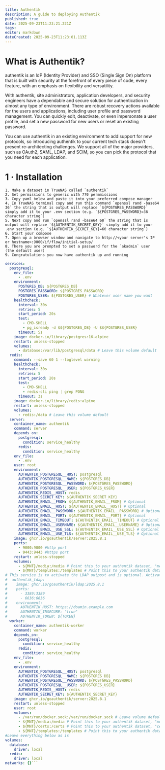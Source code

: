 ```yaml
---
title: Authentik
description: A guide to deploying Authentik
published: true
date: 2025-09-23T11:23:21.221Z
tags: 
editor: markdown
dateCreated: 2025-09-23T11:23:01.113Z
---
```


# What is Authentik?

authentik is an IdP (Identity Provider) and SSO (Single Sign On) platform that is built with security at the forefront of every piece of code, every feature, with an emphasis on flexibility and versatility.

With authentik, site administrators, application developers, and security engineers have a dependable and secure solution for authentication in almost any type of environment. There are robust recovery actions available for the users and applications, including user profile and password management. You can quickly edit, deactivate, or even impersonate a user profile, and set a new password for new users or reset an existing password.

You can use authentik in an existing environment to add support for new protocols, so introducing authentik to your current tech stack doesn't present re-architecting challenges. We support all of the major providers, such as OAuth2, SAML, LDAP, and SCIM, so you can pick the protocol that you need for each application.

# 1 · Installation
    1. Make a dataset in TrueNAS called `authentik`
    2. Set permissions to generic with 770 permmissions
    3. Copy yaml below and paste it into your preferred compose manager
    4. In TrueNAS terminal copy and run this command `openssl rand -base64 36` the string that is output will replace `${POSTGRES_PASSWORD}` simply add it to your .env section (e.g. `${POSTGRES_PASSWORD}=36 character string`)
    5. Next copy and run `openssl rand -base64 60` the string that is output will replace `${AUTHENTIK_SECRET_KEY}` simply add it to your .env section (e.g. `${AUTHENTIK_SECRET_KEY}=60 character string`)
    6. Start your compose
    7. Open up a browser window and navigate to http://<your server's IP or hostname>:9000/if/flow/initial-setup/
    8. There you are prompted to set a password for the `akadmin` user (the default user)
    9. Congratulations you now have authentik up and running

```yaml
services:
  postgresql:
    env_file:
      - .env
    environment:
      POSTGRES_DB: ${POSTGRES_DB}
      POSTGRES_PASSWORD: ${POSTGRES_PASSWORD}
      POSTGRES_USER: ${POSTGRES_USER} # Whatever user name you want
    healthcheck:
      interval: 30s
      retries: 5
      start_period: 20s
      test:
        - CMD-SHELL
        - pg_isready -d $${POSTGRES_DB} -U $${POSTGRES_USER}
      timeout: 5s
    image: docker.io/library/postgres:16-alpine
    restart: unless-stopped
    volumes:
      - database:/var/lib/postgresql/data # Leave this volume default
  redis:
    command: --save 60 1 --loglevel warning
    healthcheck:
      interval: 30s
      retries: 5
      start_period: 20s
      test:
        - CMD-SHELL
        - redis-cli ping | grep PONG
      timeout: 3s
    image: docker.io/library/redis:alpine
    restart: unless-stopped
    volumes:
      - redis:/data # Leave this volume default
  server:
    container_name: authentik
    command: server
    depends_on:
      postgresql:
        condition: service_healthy
      redis:
        condition: service_healthy
    env_file:
      - .env
    user: root
    environment:
      AUTHENTIK_POSTGRESQL__HOST: postgresql
      AUTHENTIK_POSTGRESQL__NAME: ${POSTGRES_DB}
      AUTHENTIK_POSTGRESQL__PASSWORD: ${POSTGRES_PASSWORD}
      AUTHENTIK_POSTGRESQL__USER: ${POSTGRES_USER}
      AUTHENTIK_REDIS__HOST: redis
      AUTHENTIK_SECRET_KEY: ${AUTHENTIK_SECRET_KEY}
      AUTHENTIK_EMAIL__FROM: ${AUTHENTIK_EMAIL__FROM} # Optional
      AUTHENTIK_EMAIL__HOST: ${AUTHENTIK_EMAIL__HOST} # Optional
      AUTHENTIK_EMAIL__PASSWORD: ${AUTHENTIK_EMAIL__PASSWORD} # Optional
      AUTHENTIK_EMAIL__PORT: ${AUTHENTIK_EMAIL__PORT} # Optional
      AUTHENTIK_EMAIL__TIMEOUT: ${AUTHENTIK_EMAIL__TIMEOUT} # Optional
      AUTHENTIK_EMAIL__USERNAME: ${AUTHENTIK_EMAIL__USERNAME} # Optional
      AUTHENTIK_EMAIL__USE_SSL: ${AUTHENTIK_EMAIL__USE_SSL} # Optional
      AUTHENTIK_EMAIL__USE_TLS: ${AUTHENTIK_EMAIL__USE_TLS} # Optional
    image: ghcr.io/goauthentik/server:2025.8.1
    ports:
      - 9000:9000 #http port
      - 9443:9443 #https port
    restart: unless-stopped
    volumes:
      - ${MNT}/media:/media # Point this to your authentik dataset, "media" folder will auto create on compose launch
      - ${MNT}/templates:/templates # Point this to your authentik dataset, "templates" folder will auto create on compose launch
# This service is to activate the LDAP outpost and is optional. Activate if you are using LDAP protocol.
#  authentik_ldap:
#    image: ghcr.io/goauthentik/ldap:2025.8.1
#    ports:
#      - 3389:3389
#      - 6636:6636
#    environment:
#      AUTHENTIK_HOST: https://doamin.example.com
#      AUTHENTIK_INSECURE: "true"
#      AUTHENTIK_TOKEN: ${TOKEN}
  worker:
    container_name: authentik-worker
    command: worker
    depends_on:
      postgresql:
        condition: service_healthy
      redis:
        condition: service_healthy
    env_file:
      - .env
    environment:
      AUTHENTIK_POSTGRESQL__HOST: postgresql
      AUTHENTIK_POSTGRESQL__NAME: ${POSTGRES_DB}
      AUTHENTIK_POSTGRESQL__PASSWORD: ${POSTGRES_PASSWORD}
      AUTHENTIK_POSTGRESQL__USER: ${POSTGRES_USER}
      AUTHENTIK_REDIS__HOST: redis
      AUTHENTIK_SECRET_KEY: ${AUTHENTIK_SECRET_KEY}
    image: ghcr.io/goauthentik/server:2025.8.1
    restart: unless-stopped
    user: root
    volumes:
      - /var/run/docker.sock:/var/run/docker.sock # Leave volume default
      - ${MNT}/media:/media # Point this to your authentik dataset, "media" folder will auto create on compose launch
      - ${MNT}/certs:/certs # Point this to your authentik dataset, "certs" folder will auto create on compose launch
      - ${MNT}/templates:/templates # Point this to your authentik dataset, "templates" folder will auto create on compose launch
#Leave everything below as is
volumes: 
  database:
    driver: local
  redis:
    driver: local
networks: {}```
